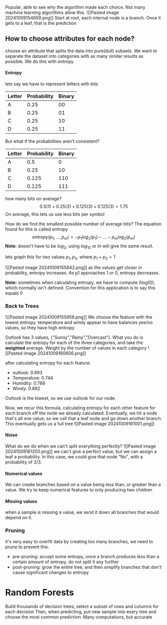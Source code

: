 Popular, able to see why the algorithm made each choice. Not many machine learning algorithms allow this.
![[Pasted image 20241009154659.png]]
Start at root, each internal node is a branch. Once it gets to a leaf, that is the prediction

## How to choose attributes for each node?
choose an attribute that splits the data into pure(dull) subsets. We want to separate the dataset into categories with as many similar results as possible. We do this with entropy
#### Entropy
lets say we have to represent letters with bits

| Letter | Probability | Binary |
| ------ | ----------- | ------ |
| A      | 0.25        | 00     |
| B      | 0.25        | 01     |
| C      | 0.25        | 10     |
| D      | 0.25        | 11     |
But what if the probabilities aren't consistent?

| Letter | Probability | Binary |
| ------ | ----------- | ------ |
| A      | 0.5         | 0      |
| B      | 0.25        | 10     |
| C      | 0.125       | 110    |
| D      | 0.125       | 111    |
how many bits on average?
$$0.5(1)+0.25(2)+0.125(3)+0.125(3)=1.75$$
On average, this lets us use less bits per symbol

How do we find the smallest possible number of average bits? The equation found for this is called entropy
$$entropy(p_1,...,p_m)=-p_1log_2(p_1)-...-p_mlog_2(p_m)$$
**Note**: doesn't have to be $log_2$, using $log_{10}$ or $ln$ will give the same result.

lets graph this for two values $p_1,p_2$, where $p_1+p_2=1$

![[Pasted image 20241009155842.png]]
as the values get closer in probability, entropy increases. As p1 approaches 1 or 0, entropy decreases.

**Note:** sometimes when calculating entropy, we have to compute $0log(0)$, which normally isn't defined. Convention for this application is to say this equals 0

### Back to Trees
![[Pasted image 20241009155959.png]]
We choose the feature with the lowest entropy.
temperature and windy appear to have balances yes/no values, so they have high entropy

Outlook has 3 values, ("Sunny","Rainy","Overcast"). What you do is calculate the entropy for each of the three categories, and take the **weighted** average. Weight by the number of values in each category
![[Pasted image 20241009160606.png]]

after calculating entropy for each feature:
- outlook: 0.693
- Temperature: 0.744
- Humidity: 0.788
- Windy: 0.892

Outlook is the lowest, so we use outlook for our node.

Now, we recur this formula, calculating entropy for each other feature for each branch off the node we already calculated. Eventually, we hit a node that's all one value, so we call that a leaf node and go down another branch. This eventually gets us a full tree
![[Pasted image 20241009161001.png]]

#### Noise
What do we do when we can't split everything perfectly?
![[Pasted image 20241009161205.png]]
we can't give a perfect value, but we can assign a leaf a probability. In this case, we could give that node "No", with a probability of $2/3$.
#### Numerical values
We can create branches based on a value being less than, or greater than a value. We try to keep numerical features to only producing two children
#### Missing values
when a sample is missing a value, we send it down all branches that would depend on it.

### Pruning
it's very easy to overfit data by creating too many branches, we need to prune to prevent this.
- pre-pruning: accept some entropy, once a branch produces less than a certain amount of entropy, do not split it any further
- post-pruning: grow the entire tree, and then simplify branches that don't cause significant changes to entropy

# Random Forests
Build thousands of decision trees, select a subset of rows and columns for each decision
Then, when predicting, put new sample into every tree and choose the most common prediction. Many computations, but accurate